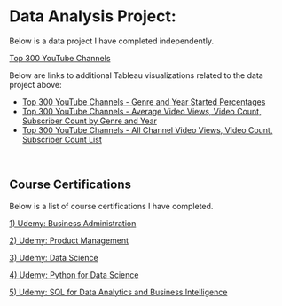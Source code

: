 # Data Analysis Project:

Below is a data project I have completed independently. 

[Top 300 YouTube Channels](https://github.com/jersonscruz/Data-Analysis-Projects/blob/main/2023%20Data%20Project%20-%2001%20Top%20300%20YouTube%20Channels.ipynb)
  
Below are links to additional Tableau visualizations related to the data project above:
  
  - [Top 300 YouTube Channels - Genre and Year Started Percentages](https://public.tableau.com/app/profile/jerson.cruz/viz/Top300YouTubeChannels-GenreandYearStartedPercentages/DashboardYT1)
  - [Top 300 YouTube Channels - Average Video Views, Video Count, Subscriber Count by Genre and Year](https://public.tableau.com/app/profile/jerson.cruz/viz/Top300YouTubeChannels-AverageVideoViewsVideoCountSubscriberCountbyGenreandYear/DashboardYT2)
  - [Top 300 YouTube Channels - All Channel Video Views, Video Count, Subscriber Count List](https://public.tableau.com/app/profile/jerson.cruz/viz/Top300YouTubeChannels-AllChannelVideoViewsVideoCountSubscriberCountList/DashboardYT3)

<br>

## Course Certifications

Below is a list of course certifications I have completed.

[1) Udemy: Business Administration](https://www.udemy.com/certificate/UC-10fff2e9-2d71-43fc-bb75-70e77049b806/)

[2) Udemy: Product Management](https://www.udemy.com/certificate/UC-d85bd332-df51-473e-8650-e753e025aa9f/)

[3) Udemy: Data Science](https://www.udemy.com/certificate/UC-8b297df9-f0a2-4484-b589-a17885a1eaaa/)

[4) Udemy: Python for Data Science](https://www.udemy.com/certificate/UC-e11b1e60-2839-4a9f-93ef-f5a3def2197b/)

[5) Udemy: SQL for Data Analytics and Business Intelligence](https://www.udemy.com/certificate/UC-f01487ca-c75e-4bbf-a671-e8ceb2dc7f82/)
